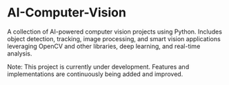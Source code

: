 # AI-Computer-Vision
A collection of AI-powered computer vision projects using Python. Includes object detection, tracking, image processing, and smart vision applications leveraging OpenCV and other libraries, deep learning, and real-time analysis.

Note: This project is currently under development. Features and implementations are continuously being added and improved.

